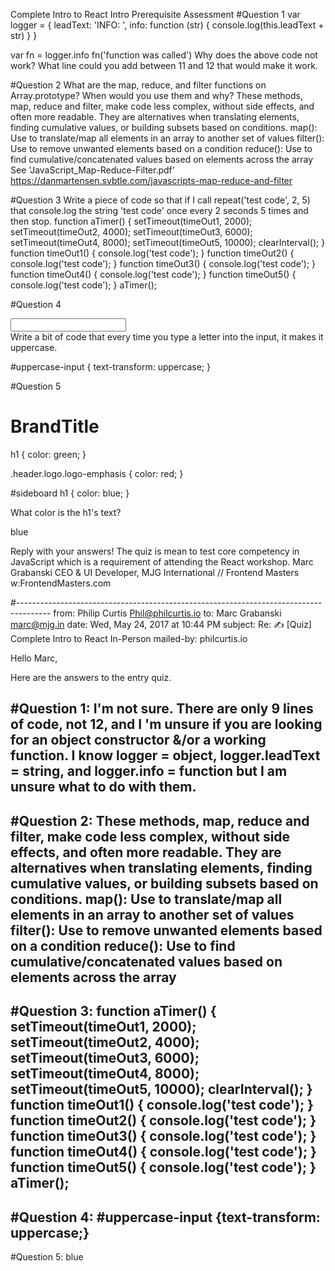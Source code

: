 Complete Intro to React Intro Prerequisite Assessment
#Question 1
var logger = {
    leadText: 'INFO: ',
    info: function (str) {
        console.log(this.leadText + str)
    }
}

var fn = logger.info
fn('function was called')
Why does the above code not work? What line could you add between 11 and 12 that would make it work.

#Question 2
What are the map, reduce, and filter functions on Array.prototype? When would you use them and why?
These methods, map, reduce and filter, make code less complex, without side effects, and often more readable.  They are alternatives when translating elements, finding cumulative values, or building subsets based on conditions. 
map(): Use to translate/map all elements in an array to another set of values
filter(): Use to remove unwanted elements based on a condition
reduce(): Use to find cumulative/concatenated values based on elements across the array
See 'JavaScript_Map-Reduce-Filter.pdf'
<https://danmartensen.svbtle.com/javascripts-map-reduce-and-filter>

#Question 3
Write a piece of code so that if I call repeat('test code', 2, 5) that console.log the string 'test code' once every 2 seconds 5 times and then stop.
function aTimer() {
    setTimeout(timeOut1, 2000);
    setTimeout(timeOut2, 4000);
    setTimeout(timeOut3, 6000);
    setTimeout(timeOut4, 8000);
    setTimeout(timeOut5, 10000);
    clearInterval();
}
function timeOut1() { console.log('test code'); }
function timeOut2() { console.log('test code'); }
function timeOut3() { console.log('test code'); }
function timeOut4() { console.log('test code'); }
function timeOut5() { console.log('test code'); }
aTimer();

#Question 4
<div>
    <input type='text' id='uppercase-input' />
</div>
Write a bit of code that every time you type a letter into the input, it makes it uppercase.

#uppercase-input {
    text-transform: uppercase;
}


#Question 5
<div id='sideboard'>
    <h1 class='header logo logo-emphasis'>BrandTitle</h1>
</div>
h1 {
    color: green;
}

.header.logo.logo-emphasis {
    color: red;
}

#sideboard h1 {
    color: blue;
}

What color is the h1's text? 

blue




Reply with your answers! The quiz is mean to test core competency in JavaScript which is a requirement of attending the React workshop.
Marc Grabanski
CEO & UI Developer, MJG International // Frontend Masters
w:FrontendMasters.com

#--------------------------------------------------------------------------------------
from:	Philip Curtis <Phil@philcurtis.io>
to:	Marc Grabanski <marc@mjg.in>
date:	Wed, May 24, 2017 at 10:44 PM
subject:	Re: ✍️ [Quiz] Complete Intro to React In-Person
mailed-by:	philcurtis.io

Hello Marc,

Here are the answers to the entry quiz.

#Question 1:  I'm not sure.  There are only 9 lines of code, not 12, and I 'm unsure if you are looking for an object constructor &/or a working function.  I know logger =  object, logger.leadText =  string, and logger.info =  function but I am unsure what to do with them.
--
#Question 2:  These methods, map, reduce and filter, make code less complex, without side effects, and often more readable. 
They are alternatives when translating elements, finding cumulative values, or building subsets based on conditions. 
map(): Use to translate/map all elements in an array to another set of values
filter(): Use to remove unwanted elements based on a condition
reduce(): Use to find cumulative/concatenated values based on elements across the array
--
#Question 3:  function aTimer() {
    setTimeout(timeOut1, 2000);
    setTimeout(timeOut2, 4000);
    setTimeout(timeOut3, 6000);
    setTimeout(timeOut4, 8000);
    setTimeout(timeOut5, 10000);
    clearInterval();
}
function timeOut1() { console.log('test code'); }
function timeOut2() { console.log('test code'); }
function timeOut3() { console.log('test code'); }
function timeOut4() { console.log('test code'); }
function timeOut5() { console.log('test code'); }
aTimer();
--
#Question 4:  #uppercase-input {text-transform: uppercase;}
--
#Question 5:  blue



